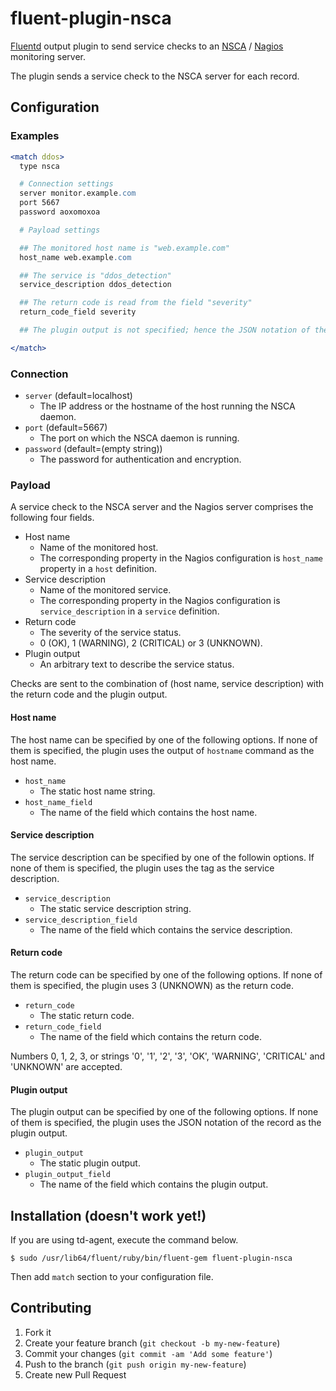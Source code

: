 # fluent-plugin-nsca

[Fluentd](http://fluentd.org) output plugin to send service checks
to an [NSCA](http://exchange.nagios.org/directory/Addons/Passive-Checks/NSCA--2D-Nagios-Service-Check-Acceptor/details)
/ [Nagios](http://www.nagios.org/) monitoring server.

The plugin sends a service check to the NSCA server for each record.

## Configuration

### Examples

```apache
<match ddos>
  type nsca

  # Connection settings
  server monitor.example.com
  port 5667
  password aoxomoxoa

  # Payload settings

  ## The monitored host name is "web.example.com"
  host_name web.example.com

  ## The service is "ddos_detection"
  service_description ddos_detection

  ## The return code is read from the field "severity"
  return_code_field severity

  ## The plugin output is not specified; hence the JSON notation of the record is used

</match>
```

### Connection

* `server` (default=localhost)
  * The IP address or the hostname of the host running the NSCA daemon.
* `port` (default=5667)
  * The port on which the NSCA daemon is running.
* `password` (default=(empty string))
  * The password for authentication and encryption.

### Payload

A service check to the NSCA server and the Nagios server
comprises the following four fields.

* Host name
  * Name of the monitored host.
  * The corresponding property in the Nagios configuration is `host_name` property in a `host` definition.
* Service description
  * Name of the monitored service.
  * The corresponding property in the Nagios configuration is `service_description` in a `service` definition.
* Return code
  * The severity of the service status.
  * 0 (OK), 1 (WARNING), 2 (CRITICAL) or 3 (UNKNOWN).
* Plugin output
  * An arbitrary text to describe the service status.

Checks are sent to the combination of (host name, service description)
with the return code and the plugin output.

#### Host name

The host name can be specified by one of the following options.
If none of them is specified,
the plugin uses the output of `hostname` command as the host name.

* `host_name`
  * The static host name string.
* `host_name_field`
  * The name of the field which contains the host name.

#### Service description

The service description can be specified by one of the followin options.
If none of them is specified,
the plugin uses the tag as the service description.

* `service_description`
  * The static service description string.
* `service_description_field`
  * The name of the field which contains the service description.

#### Return code

The return code can be specified by one of the following options.
If none of them is specified,
the plugin uses 3 (UNKNOWN) as the return code.

* `return_code`
  * The static return code.
* `return_code_field`
  * The name of the field which contains the return code.

Numbers 0, 1, 2, 3, or strings '0', '1', '2', '3', 'OK', 'WARNING', 'CRITICAL' and 'UNKNOWN' are accepted.

#### Plugin output

The plugin output can be specified by one of the following options.
If none of them is specified,
the plugin uses the JSON notation of the record as the plugin output.

* `plugin_output`
  * The static plugin output.
* `plugin_output_field`
  * The name of the field which contains the plugin output.

## Installation (doesn't work yet!)

If you are using td-agent, execute the command below.

    $ sudo /usr/lib64/fluent/ruby/bin/fluent-gem fluent-plugin-nsca

Then add `match` section to your configuration file.

## Contributing

1. Fork it
2. Create your feature branch (`git checkout -b my-new-feature`)
3. Commit your changes (`git commit -am 'Add some feature'`)
4. Push to the branch (`git push origin my-new-feature`)
5. Create new Pull Request
